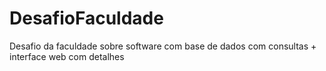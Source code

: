 # DesafioFaculdade
Desafio da faculdade sobre software com base de dados com consultas + interface web com detalhes
